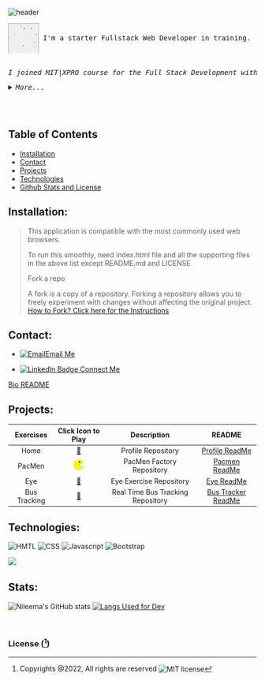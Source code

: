 
![header](https://capsule-render.vercel.app/api?type=cylinder&color=0:EEFF00,100:a82da8&height=150&section=header&text=Hello%20World!&fontSize=30&desc=Welcome%20To%20My%20Future%0ABouce&animation=scaleIn&fontAlign=20&rotate=-30)

 
 
<pre><img align="center" src="./bb.gif.gif" alt="Bouncing Balls GIF" > I'm a starter Fullstack Web Developer in training. <br><p><em> 
I joined MIT|XPRO course for the Full Stack Development with MERN in December 2021.
<details><summary>More...</summary>
<p>
It was the perfect gift from my husband for my New Year 22. 

I have worked in IT for almost 10 years then decided to take a break from active career and 
enjoyed the time with kids, involved with their school and activities like secretory in PTA, running Chess club and volunteered. 
My daughter is now in 2nd year college and son senior year in high school. It's the perfect time for me to get back in IT world which 
i missed sometimes.

Our batch Dec2021 is the perfect class with full of curious minded women and I do enjoying the exercises. 
It was a fun to work on all these challenging projects and ready to take a flight again in IT market. 
Ofcourse we are doing more than these projects in day to day exercises but displaying my 3 projects over here as a part of the assignment.

Pacmen: Fun to watch them moving all over the screen and turning back from the walls.

Eye Exercise: Two big eyes follow the mouse movements.

Bus Tracker: On the map, it shows active buses live tracking with bus stop markers.


</p>
</details>
</em></p> </pre> 


## Table of Contents 

* [Installation](#installation)
* [Contact](#contact)
* [Projects](#projects)
* [Technologies](#technologies)
* [Github Stats and License](#stats) 


## Installation:
>
>This application is compatible with the most commonly used web browsers.
>
>To run this smoothly, need index.html file and all the supporting files in the above list except README.md and LICENSE
>
>Fork a repo
>
>A fork is a copy of a repository. Forking a repository allows you to freely experiment with changes without affecting the original project.
> [How to Fork? Click here for the Instructions](https://docs.github.com/en/get-started/quickstart/fork-a-repo)
>


 
## Contact:  
 
- <a href="mailto:nileemashah@yahoo.com"><img src = "https://user-images.githubusercontent.com/96500743/159628684-930b27c8-946a-4107-aebe-5f7046b9f6c5.png" alt="Email" />Email Me </a>

- <a href="https://www.linkedin.com/feed/"><img src="https://img.shields.io/badge/LinkedIn-blue?style=for-the-badge&logo=linkedin& logoColor=white" alt="LinkedIn Badge"/> Connect Me </a> 

[ Bio README](https://github.com/NileemaS/NileemaS.github.io/blob/main/README.md)


<!---
<details><summary>CLICK ME</summary>
<p>

#### We can hide anything, even code!

    ```ruby
      puts "Hello World"
    ```

</p>
</details>
--->



## Projects:

| Exercises | Click Icon to Play | Description | README |
| :---: | :---: | :---: | :------: |
| Home | [ 🏡 ](https://nileemas.github.io/profile/) | Profile Repository | [ Profile ReadMe](https://github.com/NileemaS/profile/blob/main/README.md) |
| PacMen | [<img width="20" src="./PacMan1.png" alt="pac man 1 image" />](https://nileemas.github.io/pacmen/) | PacMen Factory Repository | [ Pacmen ReadMe](https://github.com/NileemaS/pacmen/blob/main/README.md) |
| Eye | [ 👀 ](https://nileemas.github.io/eye/) | Eye Exercise Repository | [ Eye ReadMe](https://github.com/NileemaS/eye/blob/main/README.md) |
| Bus Tracking | [ 🚌]( https://nileemas.github.io/bustracker/) | Real Time Bus Tracking Repository | [ Bus Tracker ReadMe](https://github.com/NileemaS/bustracker/blob/main/README.md) |



## Technologies:
<p>
    <img src="https://img.shields.io/badge/-HTML-orange?style=for-the-badge"  alt="HMTL" />
    <img src="https://img.shields.io/badge/-CSS-blue?style=for-the-badge" alt="CSS" />
    <img src="https://img.shields.io/badge/-Javascript-yellow?style=for-the-badge" alt="Javascript" />
    <img src="https://img.shields.io/badge/-Bootstrap-blueviolet?style=for-the-badge" alt="Bootstrap" />
   
</p>

 <p float="left">
  <img src="https://user-images.githubusercontent.com/96500743/156902929-21b303ee-e8ce-4f7e-97ea-9c722890ecbe.png" width="500" /></p>
    
  
## Stats:

![Nileema's GitHub stats](https://github-readme-stats.vercel.app/api?username=NileemaS&show_icons=true&hide=contribs&theme=gruvbox_light)
[![Langs Used for Dev](https://github-readme-stats.vercel.app/api/top-langs/?username=NileemaS&custom_title=Languages%20Used&theme=gruvbox_light&hide=Dockerfile&layout=compact)](https://github.com/NileemaS/github-readme-stats)


<br>


### License ([^note]) 


[^note]:
    Copyrights @2022, All rights are reserved  <img align="center" src="https://img.shields.io/badge/license-MIT-blue" alt="MIT license" />  
